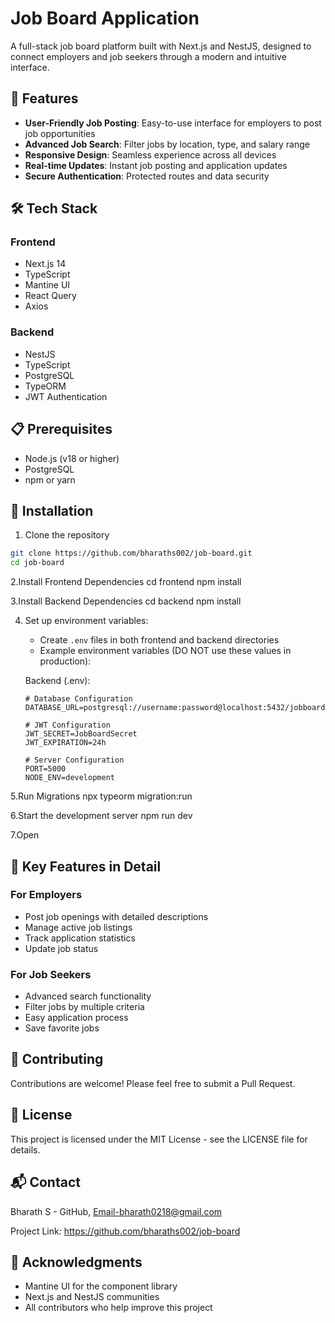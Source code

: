 # Job Board Application

A full-stack job board platform built with Next.js and NestJS, designed to connect employers and job seekers through a modern and intuitive interface.

## 🚀 Features

- **User-Friendly Job Posting**: Easy-to-use interface for employers to post job opportunities
- **Advanced Job Search**: Filter jobs by location, type, and salary range
- **Responsive Design**: Seamless experience across all devices
- **Real-time Updates**: Instant job posting and application updates
- **Secure Authentication**: Protected routes and data security

## 🛠️ Tech Stack

### Frontend
- Next.js 14
- TypeScript
- Mantine UI
- React Query
- Axios

### Backend
- NestJS
- TypeScript
- PostgreSQL
- TypeORM
- JWT Authentication

## 📋 Prerequisites

- Node.js (v18 or higher)
- PostgreSQL
- npm or yarn

## 🔧 Installation

1. Clone the repository
```bash
git clone https://github.com/bharaths002/job-board.git
cd job-board
```

2.Install Frontend Dependencies
    cd frontend
    npm install

3.Install Backend Dependencies
    cd backend
    npm install

4. Set up environment variables:
   - Create `.env` files in both frontend and backend directories
   - Example environment variables (DO NOT use these values in production):

   Backend (.env):
   ```env
   # Database Configuration
   DATABASE_URL=postgresql://username:password@localhost:5432/jobboard
   
   # JWT Configuration
   JWT_SECRET=JobBoardSecret
   JWT_EXPIRATION=24h
   
   # Server Configuration
   PORT=5000
   NODE_ENV=development
   ```

5.Run Migrations
    npx typeorm migration:run

6.Start the development server
    npm run dev

7.Open


## 🌟 Key Features in Detail
### For Employers
- Post job openings with detailed descriptions
- Manage active job listings
- Track application statistics
- Update job status


### For Job Seekers
- Advanced search functionality
- Filter jobs by multiple criteria
- Easy application process
- Save favorite jobs


## 🤝 Contributing
Contributions are welcome! Please feel free to submit a Pull Request.

## 📝 License
This project is licensed under the MIT License - see the LICENSE file for details.

## 📬 Contact
Bharath S - GitHub, Email-bharath0218@gmail.com

Project Link: https://github.com/bharaths002/job-board

## 🙏 Acknowledgments
- Mantine UI for the component library
- Next.js and NestJS communities
- All contributors who help improve this project